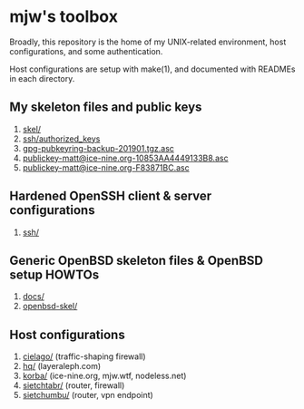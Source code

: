 # mjw's toolbox

Broadly, this repository is the home of my UNIX-related environment,
host configurations, and some authentication.


Host configurations are setup with make(1), and documented with READMEs
in each directory.


## My skeleton files and public keys

1. [skel/](https://github.com/matthewjweaver/mjw-toolbox/tree/master/skel/)
1. [ssh/authorized_keys](https://github.com/matthewjweaver/mjw-toolbox/tree/master/ssh/authorized_keys)
1. [gpg-pubkeyring-backup-201901.tgz.asc](https://github.com/matthewjweaver/mjw-toolbox/tree/master/gpg-pubkeyring-backup-201901.tgz.asc)
1. [publickey-matt@ice-nine.org-10853AA4449133B8.asc](https://github.com/matthewjweaver/mjw-toolbox/tree/master/publickey-matt@ice-nine.org-10853AA4449133B8.asc)
1. [publickey-matt@ice-nine.org-F83871BC.asc](https://github.com/matthewjweaver/mjw-toolbox/tree/master/publickey-matt@ice-nine.org-F83871BC.asc)


## Hardened OpenSSH client & server configurations

1. [ssh/](https://github.com/matthewjweaver/mjw-toolbox/tree/master/ssh/)


## Generic OpenBSD skeleton files & OpenBSD setup HOWTOs

1. [docs/](https://github.com/matthewjweaver/mjw-toolbox/tree/master/docs/)
1. [openbsd-skel/](https://github.com/matthewjweaver/mjw-toolbox/tree/master/openbsd-skel/)


## Host configurations

1. [cielago/](https://github.com/matthewjweaver/mjw-toolbox/tree/master/cielago/) (traffic-shaping firewall)
1. [hq/](https://github.com/matthewjweaver/mjw-toolbox/tree/master/hq/) (layeraleph.com)
1. [korba/](https://github.com/matthewjweaver/mjw-toolbox/tree/master/korba/) (ice-nine.org, mjw.wtf, nodeless.net)
1. [sietchtabr/](https://github.com/matthewjweaver/mjw-toolbox/tree/master/sietchtabr/) (router, firewall)
1. [sietchumbu/](https://github.com/matthewjweaver/mjw-toolbox/tree/master/sietchumbu/) (router, vpn endpoint)

